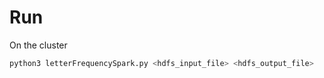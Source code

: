 # Run
On the cluster
```bash
python3 letterFrequencySpark.py <hdfs_input_file> <hdfs_output_file>
```

